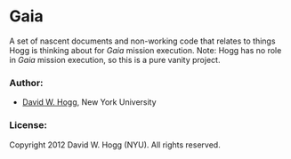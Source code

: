 # Gaia

A set of nascent documents and non-working code that relates to things
Hogg is thinking about for *Gaia* mission execution.  Note: Hogg has no
role in *Gaia* mission execution, so this is a pure vanity project.

### Author:

- [David W. Hogg](http://cosmo.nyu.edu/hogg/), New York University

### License:

Copyright 2012 David W. Hogg (NYU).  All rights reserved.
